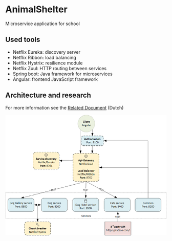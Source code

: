 # AnimalShelter
Microservice application for school

## Used tools
-	Netflix Eureka: discovery server
-	Netflix Ribbon: load balancing
-	Netflix Hystrix: resilience module
-	Netflix Zuul: HTTP routing between services
-	Spring boot: Java framework for microservices
-	Angular: frontend JavaScript framework

## Architecture and research
For more information see the [Related Document](https://github.com/Semperdecus/AnimalShelter/blob/master/docs/document.docx) (Dutch)

![overview](https://github.com/Semperdecus/AnimalShelter/blob/master/docs/architecture.png)

